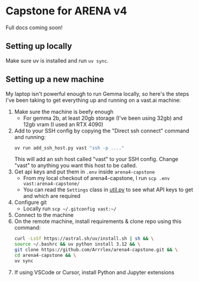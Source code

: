 # Capstone for ARENA v4

Full docs coming soon!

## Setting up locally

Make sure uv is installed and run `uv sync`.

## Setting up a new machine

My laptop isn't powerful enough to run Gemma locally, so here's the steps I've been taking to get everything up and running on a vast.ai machine:

1. Make sure the machine is beefy enough
   - For gemma 2b, at least 20gb storage (I've been using 32gb) and 12gb vram (I used an RTX 4090)
2. Add to your SSH config by copying the "Direct ssh connect" command and running:
   ```bash
   uv run add_ssh_host.py vast "ssh -p ...."
   ```
   This will add an ssh host called "vast" to your SSH config. Change "vast" to anything you want this host to be called.
3. Get api keys and put them in `.env` inside `arena4-capstone`
   - From my local checkout of arena4-capstone, I run `scp .env vast:arena4-capstone/`
   - You can read the `Settings` class in [util.py](/src/arena4_capstone/util.py) to see what API keys to get and which are required
4. Configure git
   - Locally run `scp ~/.gitconfig vast:~/`
5. Connect to the machine
6. On the remote machine, install requirements & clone repo using this command:
   ```bash
   curl -LsSf https://astral.sh/uv/install.sh | sh && \
   source ~/.bashrc && uv python install 3.12 && \
   git clone https://github.com/Arrrlex/arena4-capstone.git && \
   cd arena4-capstone && \
   uv sync
   ```
7. If using VSCode or Cursor, install Python and Jupyter extensions
